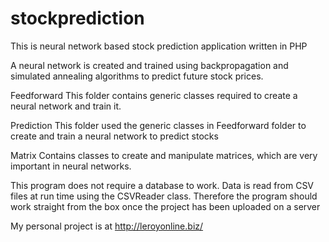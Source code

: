 stockprediction
===============

This is neural network based stock prediction application written in PHP

A neural network is created and trained using backpropagation and simulated annealing algorithms to predict future stock prices.

Feedforward
This folder contains generic classes required to create a neural network and train it.

Prediction
This folder used the generic classes in Feedforward folder to create and train a neural network to predict stocks

Matrix
Contains classes to create and manipulate matrices, which are very important in neural networks.


This program does not require a database to work. Data is read from CSV files at run time using the CSVReader class. Therefore the program should work straight from the box once the project has been uploaded on a server

My personal project is at http://leroyonline.biz/
